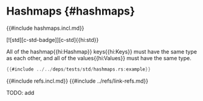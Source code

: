 # Hashmaps {#hashmaps}

{{#include hashmaps.incl.md}}

[![std][c-std-badge]][c-std]{{hi:std}}

All of the hashmap{{hi:Hashmap}} keys{{hi:Keys}} must have the same type as each other, and all of the values{{hi:Values}} must have the same type.

```rust
{{#include ../../deps/tests/std/hashmaps.rs:example}}
```

{{#include refs.incl.md}}
{{#include ../refs/link-refs.md}}

<div class="hidden">
TODO: add
</div>
